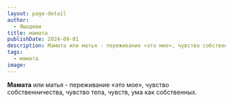 ```yaml
---
layout: page-detail
author:
  - Яшодеви
title: мамата
publishDate: 2024-09-01
description: Мамата или матья - переживание «это мое», чувство собственничества, чувство тела, чувств, ума как собственных.
tags:
  - мамата
image:
---
```

**Мамата** или матья - переживание «это мое», чувство собственничества, чувство тела, чувств, ума как собственных.

